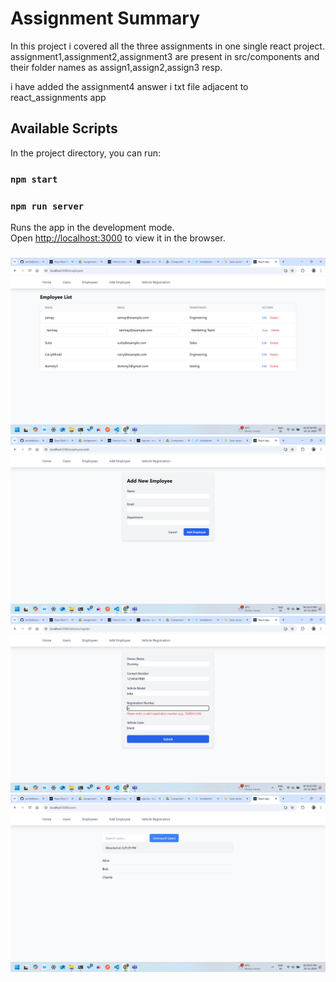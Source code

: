 # Assignment Summary

In this project i covered all the three assignments in one single react project.
assignment1,assignment2,assignment3 are present in src/components and their folder names as assign1,assign2,assign3 resp.

i have added the assignment4 answer i txt file adjacent to react_assignments app

## Available Scripts

In the project directory, you can run:

### `npm start`
### `npm run server`

Runs the app in the development mode.\
Open [http://localhost:3000](http://localhost:3000) to view it in the browser.


###
![Ui](/Nov-25-2024-Task-Solutions/screenshots/Screenshot%20(296).png/)
![Ui](/Nov-25-2024-Task-Solutions/screenshots/Screenshot%20(297).png/)
![Ui](/Nov-25-2024-Task-Solutions/screenshots/Screenshot%20(295).png/)
![Ui](/Nov-25-2024-Task-Solutions/screenshots/Screenshot%20(293).png/)

